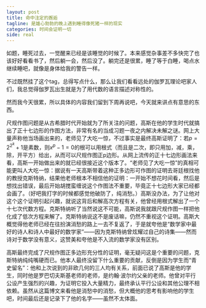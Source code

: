 ```yaml
---
layout: post
title: 命中注定的邂逅
tagline: 是雄心勃勃的晚上遇到睡得像死猪一样的现实
categories: 时间会证明一切
side: real
---
```


如题，睡死过去，一觉醒来已经是该睡觉的时候了。本来感觉杂事差不多快完了也该好好看看书了，然后躺一会，然后没了。躺完还是很累，睡了等于白睡，喝点水继续睡吧，就像是身体给我的警告一样。

不过既然挂了这个tag，总得写点什么，那么让我们看看远处的伽罗瓦理论吧家人们，我总觉得伽罗瓦出生就是为了用代数的语言描述对称性的。

然而我今天很累，所以具体的内容我们留到下周再说吧，今天就来讲点有意思的东西。

尺规作图问题是从古希腊时代开始就为了所关注的问题，高斯在他的学生时代就搞出了正十七边形的作图方法，非常有名的当成习题一夜之内解决未解之谜。网上大量声称他当场画出来的，老师见了大吃一惊，不过事实是最终高斯证明了：若$p=2^{2^k}+1$是素数，则$x^p-1=0$的根可以用根式（而且是二次，即只用加，减，乘，除，开平方）给出，从而可以尺规作图正p边形。从网上流传的正十七边形画法来看，高斯一开始做出来的就已经很接近这个版本了。“老师见了大吃一惊”的真相可能更叫人大吃一惊：据说有一天高斯带着这种正多边形可作图的证明去哥廷根找他的教授克斯特纳，结果他老师根本不相信他的证明：一开始不想花时间看，然后是想找出错误，最后开始胡搅蛮缠说这个作图法不重要，毕竟正十七边形大家已经都会画了。（好吧我打字的时候都感觉他破防了，纯消愁。）高斯没办法，为了让他对这个这个证明引起兴趣，就说这背后和解高次方程有关，他曾经用根式解出了一个十七次代数方程。克斯特纳听了当然说这不可能，高斯说我就跟尺规作图一样把他化成了低次方程来解了。克斯特纳说这不是废话嘛，仍然不重视这个证明。高斯大概觉得他老师已经在往扮演消愁的路上一去不复返了，于是就夸他是“数学家中最好的诗人和诗人中最好的数学家”——因为克斯特纳曾炫耀过自己的诗集——然而诗对于数学没有意义，这赞美和夸他是不入流的数学家没有区别。

高斯最终完成了尺规作图正多边形充分性的证明，毫无疑问这是个重要的问题，克斯特纳纯纯嘴硬而已。他本人最终没留下什么重要的贡献，反倒是因为学生而“青史留名”：他和上次说到的非欧几何的三人均有关系，前面已说了高斯是他的学生，同时他是罗巴切夫斯基老师的老师，是约翰·波尔约父亲的老师。他曾对平行公设产生强烈的兴趣，为证明它投入大量精力，最终承认平行公设和其他公理不相依赖。虽然从这篇博文来看他是消愁中的消愁，但大概他的思考有影响他的学生吧，时间最后还是记录下了他的名字——虽然不太体面。